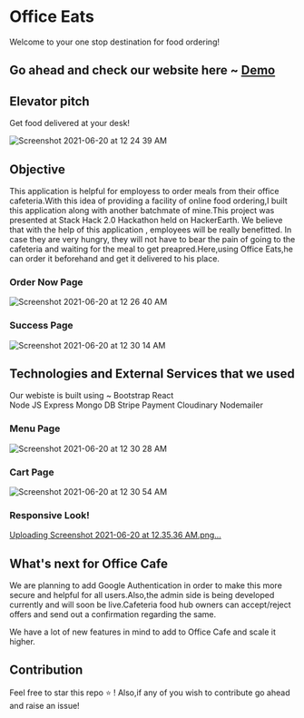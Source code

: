 # Office Eats 
Welcome to your one stop destination for food ordering! 

## Go ahead and check our website here ~  <a href="https://officecafe.herokuapp.com/">Demo</a>

## Elevator pitch
Get food delivered at your desk!

![Screenshot 2021-06-20 at 12 24 39 AM](https://user-images.githubusercontent.com/53037053/122652756-125abe80-d15e-11eb-88a1-7a3768f09373.png)


## Objective
This application is helpful for employess to order meals from their office cafeteria.With this idea of providing a facility of online food ordering,I built this application along with another batchmate of mine.This project was presented at Stack Hack 2.0 Hackathon held on HackerEarth.
We believe that with the help of this application , employees will be really benefitted. In case they are very hungry, they will not have to bear the pain of going to the cafeteria and waiting for the meal to get preapred.Here,using Office Eats,he can order it beforehand and get it delivered to his place.


### Order Now Page

![Screenshot 2021-06-20 at 12 26 40 AM](https://user-images.githubusercontent.com/53037053/122652785-3e763f80-d15e-11eb-9e0d-0b7d8221d8ae.png)


### Success Page

![Screenshot 2021-06-20 at 12 30 14 AM](https://user-images.githubusercontent.com/53037053/122652915-16d3a700-d15f-11eb-82a2-8051fd540545.png)


## Technologies and External Services that we used
Our webiste is built using ~
Bootstrap
React  
Node JS
Express
Mongo DB
Stripe Payment
Cloudinary
Nodemailer


### Menu Page
![Screenshot 2021-06-20 at 12 30 28 AM](https://user-images.githubusercontent.com/53037053/122652925-1e934b80-d15f-11eb-990c-759c780200ce.png)


### Cart Page
![Screenshot 2021-06-20 at 12 30 54 AM](https://user-images.githubusercontent.com/53037053/122652936-2b17a400-d15f-11eb-9e7b-c796096a9d53.png)


### Responsive Look!
[Uploading Screenshot 2021-06-20 at 12.35.36 AM.png…]()


## What's next for Office Cafe 
We are planning to add Google Authentication in order to make this more secure and helpful for all users.Also,the admin side is being developed currently and will soon be live.Cafeteria food hub owners can accept/reject offers and send out a confirmation regarding the same.

We have a lot of new features in mind to add to Office Cafe and scale it higher.

## Contribution

Feel free to star this repo ⭐ !
Also,if any of you wish to contribute go ahead and raise an issue!
